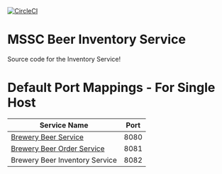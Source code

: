 [![CircleCI](https://circleci.com/gh/JulioAvalos/mssc-beer-inventory-service.svg?style=svg)](https://circleci.com/gh/JulioAvalos/mssc-beer-inventory-service)
# MSSC Beer Inventory Service

Source code for the Inventory Service!

# Default Port Mappings - For Single Host
| Service Name | Port | 
| --------| -----|
| [Brewery Beer Service](https://github.com/JulioAvalos/mssc-beer-service) | 8080 |
| [Brewery Beer Order Service](https://github.com/JulioAvalos/mssc-beer-order-service) | 8081 |
| Brewery Beer Inventory Service | 8082 |
